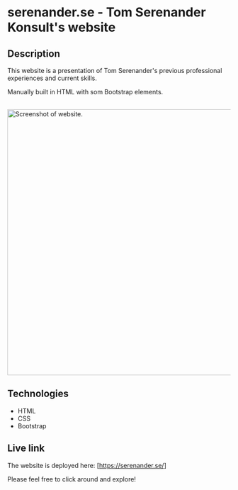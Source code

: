 # serenander.se - Tom Serenander Konsult's website

## Description
This website is a presentation of Tom Serenander's previous professional experiences and current skills.

Manually built in HTML with som Bootstrap elements.

<br/>
<img src="./readme-screenshot.png" alt="Screenshot of website." width="600px"/>

## Technologies
- HTML
- CSS
- Bootstrap

## Live link
The website is deployed here:
[https://serenander.se/]

Please feel free to click around and explore!
